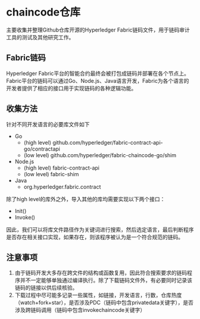 # chaincode仓库

主要收集并整理Github仓库开源的Hyperledger Fabric链码文件，用于链码审计工具的测试及其他研究工作。

## Fabric链码

Hyperledger Fabric平台的智能合约最终会被打包成链码并部署在各个节点上。
Fabric平台的链码可以通过Go、Node.js、Java语言开发，Fabric为各个语言的开发者提供了相应的接口用于实现链码的各种逻辑功能。

## 收集方法

针对不同开发语言的必要库文件如下

- Go
  - (high level) github.com/hyperledger/fabric-contract-api-go/contractapi
  - (low level) github.com/hyperledger/fabric-chaincode-go/shim
- Node.js
  - (high level) fabric-contract-api
  - (low level) fabric-shim
- Java
  - org.hyperledger.fabric.contract

除了high level的库外之外，导入其他的库均需要实现以下两个接口：

- Init()
- Invoke()

因此，我们可以将库文件路径作为关键词进行搜索，然后选定语言，最后判断程序是否存在相关接口实现，如果存在，则该程序被认为是一个符合规范的链码。

## 注意事项

1. 由于链码开发大多存在跨文件的结构或函数复用，因此符合搜索要求的链码程序并不一定能够单独通过编译执行。除了下载链码文件外，有必要同时记录该链码的链接以供后续核验。
2. 下载过程中尽可能多记录一些属性，如链接，开发语言，行数，仓库热度（watch+fork+star），是否涉及PDC（链码中包含privatedata关键字），是否涉及跨链码调用（链码中包含invokechaincode关键字）
